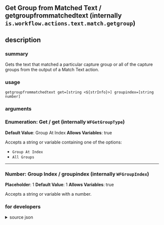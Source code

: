 
## Get Group from Matched Text / getgroupfrommatchedtext (internally `is.workflow.actions.text.match.getgroup`)



## description
### summary
Gets the text that matched a particular capture group or all of the capture groups from the output of a Match Text action.


### usage
`getgroupfrommatchedtext get=[string <${strInfo}>] groupindex=[string number]`

### arguments
### Enumeration: Get / get (internally `WFGetGroupType`)
**Default Value**: Group At Index
**Allows Variables**: true


Accepts a string 
or variable
containing one of the options:

- `Group At Index`
- `All Groups`

---

### Number: Group Index / groupindex (internally `WFGroupIndex`)
**Placeholder**: 1
**Default Value**: 1
**Allows Variables**: true


Accepts a string 
or variable
with a number.

### for developers

<details><summary>source json</summary>
<p>
```json
{
	"ActionClass": "WFGetGroupFromMatchedTextAction",
	"ActionKeywords": [
		"finding",
		"matching",
		"searching",
		"regular",
		"expression",
		"regexp"
	],
	"Category": "Text",
	"CreationDate": "2016-05-23T07:00:00.000Z",
	"Description": {
		"DescriptionSummary": "Gets the text that matched a particular capture group or all of the capture groups from the output of a Match Text action."
	},
	"IconName": "Text.png",
	"Input": {
		"Multiple": true,
		"Required": true,
		"Types": [
			"WFTextMatch"
		]
	},
	"InputPassthrough": false,
	"Name": "Get Group from Matched Text",
	"Output": {
		"Multiple": true,
		"OutputName": "Group from Matched Text",
		"Types": [
			"NSString"
		]
	},
	"Parameters": [
		{
			"Class": "WFEnumerationParameter",
			"DefaultValue": "Group At Index",
			"Items": [
				"Group At Index",
				"All Groups"
			],
			"Key": "WFGetGroupType",
			"Label": "Get"
		},
		{
			"Class": "WFNumberFieldParameter",
			"DefaultValue": 1,
			"Key": "WFGroupIndex",
			"Label": "Group Index",
			"Placeholder": "1",
			"RequiredResources": [
				{
					"WFParameterKey": "WFGetGroupType",
					"WFParameterRelation": "!=",
					"WFParameterValue": "All Groups",
					"WFResourceClass": "WFParameterRelationResource"
				}
			],
			"TextAlignment": "Right"
		}
	],
	"Subcategory": "Text Editing"
}
```
</p></details>
